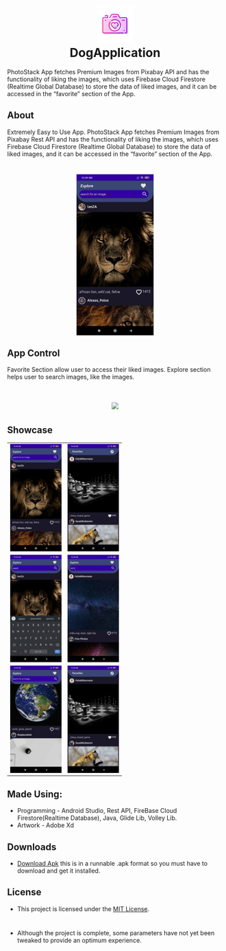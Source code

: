 <h1 align="center">
  <img src="https://github.com/Shivam-ingawale/PhotoStack/blob/master/Screenshot/web_hi_res_512.png" width="85px"/><br/>
  DogApplication
</h1> 
PhotoStack App fetches Premium Images from Pixabay API and has the functionality of liking the images, which uses Firebase Cloud Firestore (Realtime Global Database) to store the data of liked images, and it can be accessed in the “favorite” section of the App.

## About
Extremely Easy to Use App. PhotoStack App fetches Premium Images from Pixabay Rest API and has the functionality of liking the images, which uses Firebase Cloud Firestore (Realtime Global Database) to store the data of liked images, and it can be accessed in the “favorite” section of the App. 
<h1 align="center">
  <img width="180" align="center" alt="chdemko" src="https://github.com/Shivam-ingawale/PhotoStack/blob/master/Screenshot/01.jpeg">
</h1>

## App Control
Favorite Section allow user to access their liked images. Explore section helps user to search images, like the images.  
<h1 align="center">
  <img src="https://github.com/Shivam-ingawale/PhotoStack/blob/master/Screenshot/gif.gif"  width="240" />
</h1>

## Showcase
<table align="center">
      <tr>
        <td><img width="120" alt="chdemko" src="https://github.com/Shivam-ingawale/PhotoStack/blob/master/Screenshot/01.jpeg"></a></td>
        <td><img width="120" alt="chendaniely" src="https://github.com/Shivam-ingawale/PhotoStack/blob/master/Screenshot/1.jpeg"></a></td>
      </tr>
      <tr>
        <td><img width="120" alt="marisbotero" src="https://github.com/Shivam-ingawale/PhotoStack/blob/master/Screenshot/2.jpeg"></a></td>
        <td><img width="120" alt="nordes" src="https://github.com/Shivam-ingawale/PhotoStack/blob/master/Screenshot/3.jpeg"></a></td>
      </tr>
      <tr>
        <td><img width="120" alt="marisbotero" src="https://github.com/Shivam-ingawale/PhotoStack/blob/master/Screenshot/4.jpeg"></a></td>
        <td><img width="120" alt="nordes" src="https://github.com/Shivam-ingawale/PhotoStack/blob/master/Screenshot/1.jpeg"></a></td>
      </tr>
    </table>

## Made Using:
* Programming - Android Studio, Rest API, FireBase Cloud Firestore(Realtime Database), Java, Glide Lib, Volley Lib.
* Artwork - Adobe Xd

## Downloads
* [Download Apk](https://github.com/Shivam-ingawale/PhotoStack/releases/tag/untagged-33da7b7c547e848a704c) this is in a runnable .apk format so you must have to download and get it installed. 



## License
* This project is licensed under the [MIT License](https://github.com/Shivam-ingawale/PhotoStack/blob/master/LICENSE).
#
* Although the project is complete, some parameters have not yet been tweaked to provide an optimum experience.
